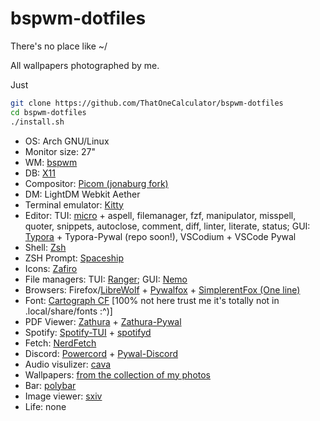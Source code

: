 # bspwm-dotfiles
There's no place like ~/

All wallpapers photographed by me.

Just 
```sh
git clone https://github.com/ThatOneCalculator/bspwm-dotfiles
cd bspwm-dotfiles
./install.sh
```

- OS: Arch GNU/Linux
- Monitor size: 27"
- WM: [bspwm](https://github.com/baskerville/bspwm)
- DB: [X11](https://x.org/)
- Compositor: [Picom (jonaburg fork)](https://github.com/jonaburg/picom)
- DM: LightDM Webkit Aether
- Terminal emulator: [Kitty](https://github.com/kovidgoyal/kitty)
- Editor: TUI: [micro](https://micro-editor.github.io/) + aspell, filemanager, fzf, manipulator, misspell, quoter, snippets, autoclose, comment, diff, linter, literate, status; GUI: [Typora](https://typora.io/) + Typora-Pywal (repo soon!), VSCodium + VSCode Pywal
- Shell: [Zsh](https://www.zsh.org/)
- ZSH Prompt: [Spaceship](https://denysdovhan.com/spaceship-prompt/)
- Icons: [Zafiro](https://github.com/zayronxio/Zafiro-icons)
- File managers: TUI: [Ranger](https://github.com/linuxmint/nemo); GUI: [Nemo](https://github.com/linuxmint/nemo)
- Browsers: Firefox/[LibreWolf](https://librewolf-community.gitlab.io/) + [Pywalfox](https://github.com/frewacom/pywalfox) + [SimplerentFox (One line)](https://github.com/MiguelRAvila/SimplerentFox/blob/master/Linux/userChrome__OneLine.css)
- Font: [Cartograph CF](https://connary.com/cartograph.html) \[100% not here trust me it's totally not in .local/share/fonts :^)\]
- PDF Viewer: [Zathura](https://pwmt.org/projects/zathura/) + [Zathura-Pywal](https://github.com/GideonWolfe/Zathura-Pywal)
- Spotify: [Spotify-TUI](https://github.com/Rigellute/spotify-tui) + [spotifyd](https://github.com/Spotifyd/spotifyd)
- Fetch: [NerdFetch](https://github.com/thatonecalculator/nerdfetch)
- Discord: [Powercord](https://powercord.dev/) + [Pywal-Discord](https://github.com/FilipLitwora/pywal-discord)
- Audio visulizer: [cava](https://github.com/karlstav/cava)
- Wallpapers: [from the collection of my photos](https://github.com/rose-pine/wallpapers)
- Bar: [polybar](https://github.com/polybar/polybar)
- Image viewer: [sxiv](https://github.com/muennich/sxiv)
- Life: none
